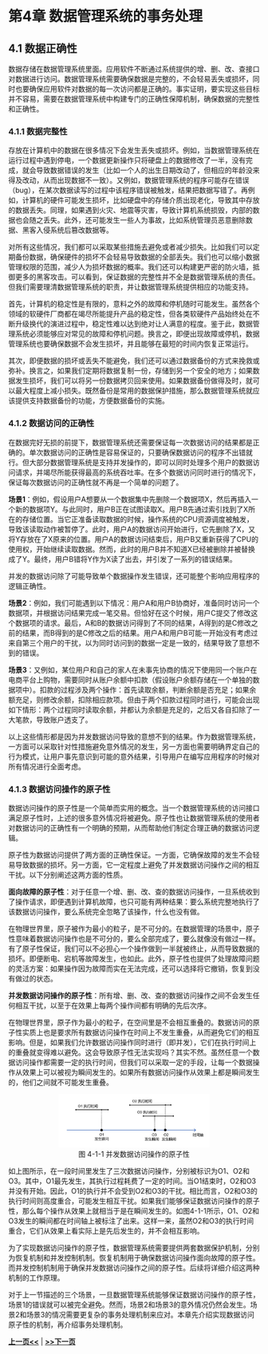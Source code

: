 # 第4章 数据管理系统的事务处理

## 4.1 数据正确性

数据存储在数据管理系统里面。应用软件不断通过系统提供的增、删、改、查接口对数据进行访问。数据管理系统需要确保数据是完整的，不会轻易丢失或损坏，同时也要确保应用软件对数据的每一次访问都是正确的。事实证明，要实现这些目标并不容易，需要在数据管理系统中构建专门的正确性保障机制，确保数据的完整性和正确性。

### 4.1.1 数据完整性

存放在计算机中的数据在很多情况下会发生丢失或损坏。例如，当数据管理系统在运行过程中遇到停电，一个数据更新操作只将硬盘上的数据修改了一半，没有完成，就会导致数据错误的发生（比如一个人的出生日期改动了，但相应的年龄没来得及改动，从而出现数据不一致）。又例如，数据管理系统的程序可能存在错误（bug），在某次数据读写的过程中该程序错误被触发，结果把数据写错了。再例如，计算机的硬件可能发生损坏，比如硬盘中的存储介质出现老化，导致其中存放的数据丢失。同理，如果遇到火灾、地震等灾害，导致计算机系统损毁，内部的数据也会随之丢失。此外，还可能发生一些人为事故，比如系统管理员恶意删除数据、黑客入侵系统后篡改数据等。

对所有这些情况，我们都可以采取某些措施去避免或者减少损失。比如我们可以定期备份数据，确保硬件的损坏不会轻易导致数据的全部丢失。我们也可以缩小数据管理权限的范围，减少人为损坏数据的概率。我们还可以构建更严密的防火墙，抵御更多的黑客攻击。可以看到，保证数据的完整性并不全是数据管理系统的责任。但我们需要理清数据管理系统的职责，并让数据管理系统提供相应的功能支持。

首先，计算机的稳定性是有限的，意料之外的故障和停机随时可能发生。虽然各个领域的软硬件厂商都在竭尽所能提升产品的稳定性，但各类软硬件产品始终处在不断升级换代的演进过程中，稳定性难以达到绝对让人满意的程度。鉴于此，数据管理系统必须能够应对常见的故障和停机问题。换言之，即便出现故障或停机，数据管理系统也要确保数据不会发生损坏，并且能够在最短的时间内恢复正常运行。

其次，即便数据的损坏或丢失不能避免，我们还可以通过数据备份的方式来挽救或弥补。换言之，如果我们定期将数据复制一份，存储到另一个安全的地方；如果数据发生损坏，我们可以将另一份数据拷贝回来使用。如果数据备份做得及时，就可以最大程度上减小损失。既然备份是常用的数据保护措施，那么数据管理系统就应该提供支持数据备份的功能，方便数据备份的实施。

### 4.1.2 数据访问的正确性

在数据完好无损的前提下，数据管理系统还需要保证每一次数据访问的结果都是正确的。单次数据访问的正确性是容易保证的，只要确保数据访问的程序不出错就行。但大部分数据管理系统是支持并发操作的，即可以同时处理多个用户的数据访问请求，并竭尽所能获得最高的系统吞吐率。在多个数据访问同时进行的情况下，保证每次数据访问的正确性就不再是一个简单的问题了。

**场景1**：例如，假设用户A想要从一个数据集中先删除一个数据项X，然后再插入一个新的数据项Y。与此同时，用户B正在试图读取X。用户B先通过索引找到了X所在的存储位置。当它正准备读取数据的时候，操作系统的CPU资源调度被触发，导致该读取动作被暂停了。此时，用户A的数据访问开始进行，它先删除了X，又将Y存放在了X原来的位置。用户A的数据访问结束后，用户B又重新获得了CPU的使用权，开始继续读取数据。然而，此时的用户B并不知道X已经被删除并被替换成了Y。最终，用户B错将Y作为X读了出去，并引发了一系列的错误结果。

并发的数据访问除了可能导致单个数据操作发生错误，还可能整个影响应用程序的逻辑正确性。

**场景2**：例如，我们可能遇到以下情况：用户A和用户B协商好，准备同时访问一个数据项，并根据访问结果完成一笔交易。但恰好在这个时候，用户C提交了修改这个数据项的请求。最后，A和B的数据访问得到了不同的结果，A得到的是C修改之前的结果，而B得到的是C修改之后的结果。用户A和用户B可能一开始没有考虑过来自第三个用户的干扰，以为同时访问到的数据一定是一致的，结果导致了意想不到的错误。

**场景3**：又例如，某位用户和自己的家人在未事先协商的情况下使用同一个账户在电商平台上购物，需要同时从账户余额中扣款（假设账户余额存储在一个单独的数据项中）。扣款的过程涉及两个操作：首先读取余额，判断余额是否充足；如果余额充足，则修改余额，扣除相应款项。但由于两个扣款过程同时进行，可能会出现如下情形：两个过程同时读取余额，并都认为余额是充足的，之后又各自扣除了一大笔款，导致账户透支了。

以上这些情形都是因为并发数据访问导致的意想不到的结果。作为数据管理系统，一方面可以采取针对性措施避免意外情况的发生，另一方面也需要明确界定自己的行为模式，让用户事先意识到可能的意外结果，引导用户在编写应用程序的时候对所有情况进行全面考虑。

### 4.1.3 数据访问操作的原子性

数据访问操作的原子性是一个简单而实用的概念。当一个数据管理系统的访问接口满足原子性时，上述的很多意外情况将被避免。原子性也让数据管理系统的使用者对数据访问的正确性有一个明确的预期，从而帮助他们制定合理正确的数据访问逻辑。

原子性为数据访问提供了两方面的正确性保证。一方面，它确保故障的发生不会轻易导致数据的损坏。另一方面，它一定程度上避免了并发数据访问操作之间的相互干扰。以下分别阐述这两方面的性质。

**面向故障的原子性**：对于任意一个增、删、改、查的数据访问操作，一旦系统收到了操作请求，即便遇到计算机故障，也只可能有两种结果：要么系统完整地执行了该数据访问操作，要么系统完全忽略了该操作，什么也没有做。

在物理世界里，原子被作为最小的粒子，是不可分的。在数据管理的场景中，原子性意味着数据访问操作也是不可分的，要么全部完成了，要么就像没有做过一样。有了原子性保证，我们可以不必担心一个操作做到一半就被终止，从而导致数据的损坏。即便断电、宕机等故障发生，也如此。此外，原子性也提供了处理故障问题的灵活方案：如果操作因为故障而实在无法完成，还可以选择将它撤销，恢复到没有做过的状态。

**并发数据访问操作的原子性**：所有增、删、改、查的数据访问操作之间不会发生任何相互干扰，以至于在效果上每两个操作间都有明确的先后次序。

在物理世界里，原子作为最小的粒子，在空间里是不会相互重叠的。数据访问的原子性实质上也是要求所有数据访问操作在时间上不发生重叠，从而避免它们的相互影响。但是，如果我们允许数据访问操作同时进行（即并发），它们在执行时间上的重叠就变得难以避免。这会导致原子性无法实现吗？其实不然。虽然任意一个数据访问操作都需要一定的执行时间，但我们可以采取一定的手段，让每一个数据操作从效果上可以被视为瞬间发生的。如果所有数据访问操作从效果上都是瞬间发生的，他们之间就不可能发生重叠。

<center>
	<img src="fig/ch4.1-atomicity.JPG" width="60%" alt="atomicity"/>
	<br>
	<div display: inline-block; padding : 2px>
		图 4-1-1 并发数据访问操作的原子性
	</div>
</center>

如上图所示，在一段时间里发生了三次数据访问操作，分别被标识为O1、O2和O3。其中，O1最先发生，其执行过程耗费了一定的时间。当O1结束时，O2和O3并没有开始。因此，O1的执行并不会受到O2和O3的干扰。相比而言，O2和O3的执行时间则高度重合，可能发生相互干扰。如果我们能够保证数据访问操作的原子性，那么每个操作从效果上就相当于是在瞬间发生的。如图4-1-1所示，O1、O2和O3发生的瞬间都在时间轴上被标注了出来。这样一来，虽然O2和O3的执行时间重合，它们从效果上看实际上是先后发生的，并不会相互影响。

为了实现数据访问操作的原子性，数据管理系统需要提供两套数据保护机制，分别为恢复机制和并发控制机制。恢复机制用于确保数据访问操作面向故障的原子性。而并发控制机制用于确保并发数据访问操作之间的原子性。后续将详细介绍这两种机制的工作原理。

对于上一节描述的三个场景，一旦数据管理系统能够保证数据访问操作的原子性，场景1的错误就可以被完全避免。然而，场景2和场景3的意外情况仍然会发生。场景2和场景3的情况需要更复杂的事务处理机制来应对。本章先介绍实现数据访问原子性的机制，再介绍事务处理机制。

[**上一页<<**](chapter3.9-G.md) | [**>>下一页**](chapter4.2.md)
